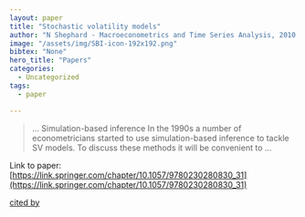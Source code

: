 ```yaml
---
layout: paper
title: "Stochastic volatility models"
author: "N Shephard - Macroeconometrics and Time Series Analysis, 2010 - Springer"
image: "/assets/img/SBI-icon-192x192.png"
bibtex: "None"
hero_title: "Papers"
categories:
  - Uncategorized
tags:
  - paper

---
```

>… Simulation-based inference In the 1990s a number of econometricians started to use simulation-based inference to tackle SV models. To discuss these methods it will be convenient to …

Link to paper: [https://link.springer.com/chapter/10.1057/9780230280830_31](https://link.springer.com/chapter/10.1057/9780230280830_31)

[cited by](https://scholar.google.com/scholar?cites=1899108729891726799&as_sdt=2005&sciodt=0,5&hl=en&num=20)
